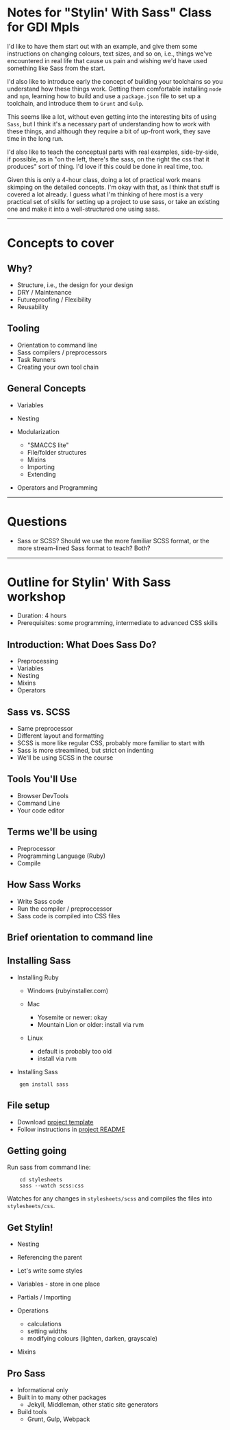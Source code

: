 # Notes for "Stylin' With Sass" Class for GDI Mpls

I'd like to have them start out with an example, and give them some
instructions on changing colours, text sizes, and so on, i.e., things
we've encountered in real life that cause us pain and wishing we'd have
used something like Sass from the start.

I'd also like to introduce early the concept of building your
toolchains so you understand how these things work. Getting them
comfortable installing `node` and `npm`, learning how to build and use
a `package.json` file to set up a toolchain, and introduce them to
`Grunt` and `Gulp`.

This seems like a lot, without even getting into the interesting bits
of using `Sass`, but I think it's a necessary part of understanding
how to work with these things, and although they require a bit of
up-front work, they save time in the long run.

I'd also like to teach the conceptual parts with real examples,
side-by-side, if possible, as in "on the left, there's the sass, on
the right the css that it produces" sort of thing. I'd love if this
could be done in real time, too.

Given this is only a 4-hour class, doing a lot of practical work means
skimping on the detailed concepts. I'm okay with that, as I think that
stuff is covered a lot already. I guess what I'm thinking of here most
is a very practical set of skills for setting up a project to use
sass, or take an existing one and make it into a well-structured one
using sass.

-----

# Concepts to cover

## Why?

* Structure, i.e., the design for your design
* DRY / Maintenance
* Futureproofing / Flexibility
* Reusability

## Tooling

* Orientation to command line
* Sass compilers / preprocessors
* Task Runners
* Creating your own tool chain

## General Concepts

* Variables

* Nesting

* Modularization

  * "SMACCS lite"
  * File/folder structures
  * Mixins
  * Importing
  * Extending

* Operators and Programming

-----

# Questions

* Sass or SCSS? Should we use the more familiar SCSS format, or the
  more stream-lined Sass format to teach? Both?

-----

# Outline for Stylin' With Sass workshop

* Duration: 4 hours
* Prerequisites: some programming, intermediate to advanced CSS skills

## Introduction: What Does Sass Do?

* Preprocessing
* Variables
* Nesting
* Mixins
* Operators

## Sass vs. SCSS

* Same preprocessor
* Different layout and formatting
* SCSS is more like regular CSS, probably more familiar to start with
* Sass is more streamlined, but strict on indenting
* We'll be using SCSS in the course

## Tools You'll Use

* Browser DevTools
* Command Line
* Your code editor

## Terms we'll be using

* Preprocessor
* Programming Language (Ruby)
* Compile

## How Sass Works

* Write Sass code
* Run the compiler / preproccessor
* Sass code is compiled into CSS files

## Brief orientation to command line

## Installing Sass

* Installing Ruby

    * Windows (rubyinstaller.com)

    * Mac
        * Yosemite or newer: okay
        * Mountain Lion or older: install via rvm

    * Linux
        * default is probably too old
        * install via rvm

* Installing Sass

```
    gem install sass
```

## File setup

* Download [project template](https://github.com/gdiminneapolis/html-320-stylin-with-sass-project-files/archive/master.zip)
* Follow instructions in [project README](https://github.com/gdiminneapolis/html-320-stylin-with-sass-project-files/blob/master/README.md)

## Getting going

Run sass from command line:

```
    cd stylesheets
    sass --watch scss:css
```

Watches for any changes in `stylesheets/scss` and compiles the files into `stylesheets/css`.

## Get Stylin!

* Nesting
* Referencing the parent
* Let's write some styles

* Variables - store in one place
* Partials / Importing
* Operations
  * calculations
  * setting widths
  * modifying colours (lighten, darken, grayscale)
* Mixins


## Pro Sass

* Informational only
* Built in to many other packages
  * Jekyll, Middleman, other static site generators
* Build tools
  * Grunt, Gulp, Webpack

